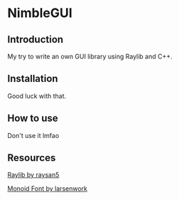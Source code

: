 # NimbleGUI
## Introduction
My try to write an own GUI library using Raylib and C++.

## Installation
Good luck with that.

## How to use
Don't use it lmfao

## Resources
[Raylib by raysan5](https://raylib.com)

[Monoid Font by larsenwork](https://larsenwork.com/monoid/)